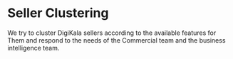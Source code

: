 # Seller Clustering

We try to cluster DigiKala sellers according to the available features for Them and respond to the needs of the Commercial team and the business intelligence team.